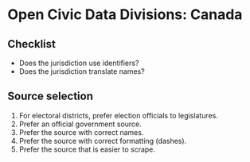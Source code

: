 # Open Civic Data Divisions: Canada

## Checklist

* Does the jurisdiction use identifiers?
* Does the jurisdiction translate names?

## Source selection

1. For electoral districts, prefer election officials to legislatures.
1. Prefer an official government source.
1. Prefer the source with correct names.
1. Prefer the source with correct formatting (dashes).
1. Prefer the source that is easier to scrape.
